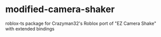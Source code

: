 # modified-camera-shaker
roblox-ts package for Crazyman32's Roblox port of "EZ Camera Shake" with extended bindings
